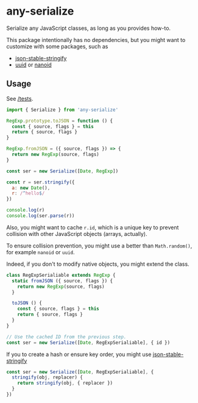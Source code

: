 # any-serialize

Serialize any JavaScript classes, as long as you provides how-to.

This package intentionally has no dependencies, but you might want to customize with some packages, such as

- [json-stable-stringify](https://github.com/substack/json-stable-stringify)
- [uuid](https://github.com/uuidjs/uuid) or [nanoid](https://github.com/ai/nanoid)

## Usage

See [/tests](/tests).

```js
import { Serialize } from 'any-serialize'

RegExp.prototype.toJSON = function () {
  const { source, flags } = this
  return { source, flags }
}

RegExp.fromJSON = ({ source, flags }) => {
  return new RegExp(source, flags)
}

const ser = new Serialize([Date, RegExp])

const r = ser.stringify({
  a: new Date(),
  r: /^hello$/
})

console.log(r)
console.log(ser.parse(r))
```

Also, you might want to cache `r.id`, which is a unique key to prevent collision with other JavaScript objects (arrays, actually).

To ensure collision prevention, you might use a better than `Math.random()`, for example `nanoid` or `uuid`.

Indeed, if you don't to modify native objects, you might extend the class.

```ts
class RegExpSerialiable extends RegExp {
  static fromJSON ({ source, flags }) {
    return new RegExp(source, flags)
  }

  toJSON () {
    const { source, flags } = this
    return { source, flags }
  }
}

// Use the cached ID from the previous step.
const ser = new Serialize([Date, RegExpSerialiable], { id })
```

If you to create a hash or ensure key order, you might use [json-stable-stringify](https://github.com/substack/json-stable-stringify)

```ts
const ser = new Serialize([Date, RegExpSerialiable], {
  stringify(obj, replacer) {
    return stringify(obj, { replacer })
  }
})
```

